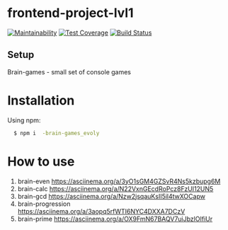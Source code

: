 # frontend-project-lvl1

[![Maintainability](https://api.codeclimate.com/v1/badges/b4393f7efec013d76278/maintainability)](https://codeclimate.com/github/Evoly/frontend-project-lvl1/maintainability)
[![Test Coverage](https://api.codeclimate.com/v1/badges/b4393f7efec013d76278/test_coverage)](https://codeclimate.com/github/Evoly/frontend-project-lvl1/test_coverage)
[![Build Status](https://travis-ci.org/Evoly/frontend-project-lvl1.svg?branch=master)](https://travis-ci.org/Evoly/frontend-project-lvl1)

## Setup
  Brain-games - small set of console games

# Installation

Using npm:

  ```sh
    $ npm i  -brain-games_evoly
  ```

# How to use

1. brain-even
  https://asciinema.org/a/3yO1sGM4GZSvR4Ns5kzbupg6M
1. brain-calc
  https://asciinema.org/a/N22VxnGEcdRoPcz8FzUI12UN5
1. brain-gcd
  https://asciinema.org/a/Nzw2jsqauKsII5il4twXOCapw
1. brain-progression
  https://asciinema.org/a/3aopq5rfWTI6NYC4DXXA7DCzV
1. brain-prime
  https://asciinema.org/a/OX9FmN67BAQV7uiJbzlOIfiUr
